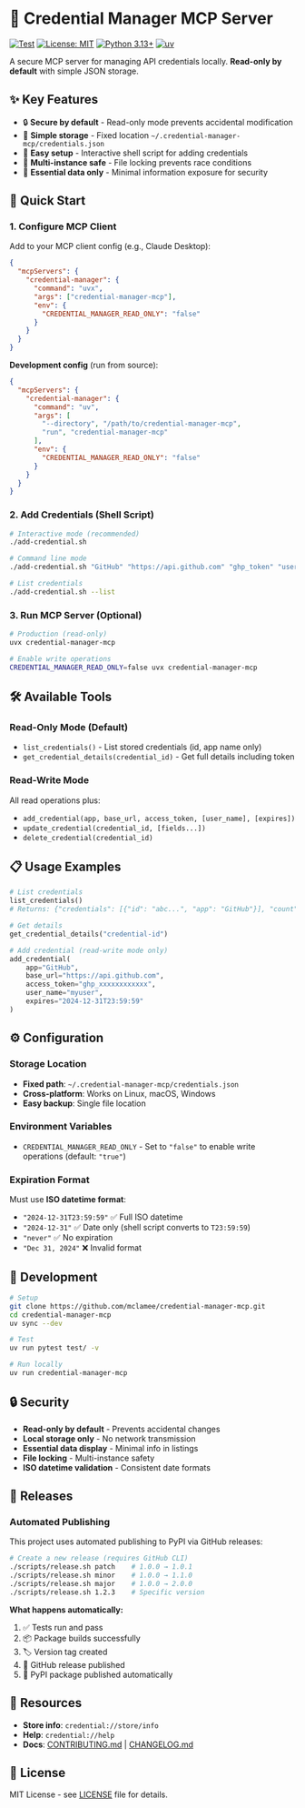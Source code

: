 # 🔐 Credential Manager MCP Server

[![Test](https://github.com/mclamee/credential-manager-mcp/actions/workflows/test.yml/badge.svg)](https://github.com/mclamee/credential-manager-mcp/actions/workflows/test.yml)
[![License: MIT](https://img.shields.io/badge/License-MIT-yellow.svg)](https://opensource.org/licenses/MIT)
[![Python 3.13+](https://img.shields.io/badge/python-3.13+-blue.svg)](https://www.python.org/downloads/)
[![uv](https://img.shields.io/endpoint?url=https://raw.githubusercontent.com/astral-sh/uv/main/assets/badge/v0.json)](https://github.com/astral-sh/uv)

A secure MCP server for managing API credentials locally. **Read-only by default** with simple JSON storage.

## ✨ Key Features

- 🔒 **Secure by default** - Read-only mode prevents accidental modification
- 📁 **Simple storage** - Fixed location `~/.credential-manager-mcp/credentials.json`
- 🔧 **Easy setup** - Interactive shell script for adding credentials
- 🔄 **Multi-instance safe** - File locking prevents race conditions
- 🎯 **Essential data only** - Minimal information exposure for security

## 🚀 Quick Start

### 1. Configure MCP Client

Add to your MCP client config (e.g., Claude Desktop):

```json
{
  "mcpServers": {
    "credential-manager": {
      "command": "uvx",
      "args": ["credential-manager-mcp"],
      "env": {
        "CREDENTIAL_MANAGER_READ_ONLY": "false"
      }
    }
  }
}
```

**Development config** (run from source):
```json
{
  "mcpServers": {
    "credential-manager": {
      "command": "uv",
      "args": [
        "--directory", "/path/to/credential-manager-mcp",
        "run", "credential-manager-mcp"
      ],
      "env": {
        "CREDENTIAL_MANAGER_READ_ONLY": "false"
      }
    }
  }
}
```

### 2. Add Credentials (Shell Script)

```bash
# Interactive mode (recommended)
./add-credential.sh

# Command line mode
./add-credential.sh "GitHub" "https://api.github.com" "ghp_token" "username" "2024-12-31T23:59:59"

# List credentials
./add-credential.sh --list
```

### 3. Run MCP Server (Optional)

```bash
# Production (read-only)
uvx credential-manager-mcp

# Enable write operations
CREDENTIAL_MANAGER_READ_ONLY=false uvx credential-manager-mcp
```

## 🛠 Available Tools

### Read-Only Mode (Default)
- `list_credentials()` - List stored credentials (id, app name only)
- `get_credential_details(credential_id)` - Get full details including token

### Read-Write Mode
All read operations plus:
- `add_credential(app, base_url, access_token, [user_name], [expires])`
- `update_credential(credential_id, [fields...])`
- `delete_credential(credential_id)`

## 📋 Usage Examples

```python
# List credentials
list_credentials()
# Returns: {"credentials": [{"id": "abc...", "app": "GitHub"}], "count": 1}

# Get details
get_credential_details("credential-id")

# Add credential (read-write mode only)
add_credential(
    app="GitHub",
    base_url="https://api.github.com",
    access_token="ghp_xxxxxxxxxxxx",
    user_name="myuser",
    expires="2024-12-31T23:59:59"
)
```

## ⚙️ Configuration

### Storage Location
- **Fixed path**: `~/.credential-manager-mcp/credentials.json`
- **Cross-platform**: Works on Linux, macOS, Windows
- **Easy backup**: Single file location

### Environment Variables
- `CREDENTIAL_MANAGER_READ_ONLY` - Set to `"false"` to enable write operations (default: `"true"`)

### Expiration Format
Must use **ISO datetime format**:
- `"2024-12-31T23:59:59"` ✅ Full ISO datetime
- `"2024-12-31"` ✅ Date only (shell script converts to `T23:59:59`)
- `"never"` ✅ No expiration
- `"Dec 31, 2024"` ❌ Invalid format

## 🧪 Development

```bash
# Setup
git clone https://github.com/mclamee/credential-manager-mcp.git
cd credential-manager-mcp
uv sync --dev

# Test
uv run pytest test/ -v

# Run locally
uv run credential-manager-mcp
```

## 🔒 Security

- **Read-only by default** - Prevents accidental changes
- **Local storage only** - No network transmission
- **Essential data display** - Minimal info in listings
- **File locking** - Multi-instance safety
- **ISO datetime validation** - Consistent date formats

## 🚀 Releases

### Automated Publishing
This project uses automated publishing to PyPI via GitHub releases:

```bash
# Create a new release (requires GitHub CLI)
./scripts/release.sh patch    # 1.0.0 → 1.0.1
./scripts/release.sh minor    # 1.0.0 → 1.1.0  
./scripts/release.sh major    # 1.0.0 → 2.0.0
./scripts/release.sh 1.2.3    # Specific version
```

**What happens automatically:**
1. ✅ Tests run and pass
2. 📦 Package builds successfully  
3. 🏷️ Version tag created
4. 📄 GitHub release published
5. 🚀 PyPI package published automatically

## 📖 Resources

- **Store info**: `credential://store/info`
- **Help**: `credential://help`
- **Docs**: [CONTRIBUTING.md](docs/CONTRIBUTING.md) | [CHANGELOG.md](docs/CHANGELOG.md)

## 📄 License

MIT License - see [LICENSE](LICENSE) file for details. 